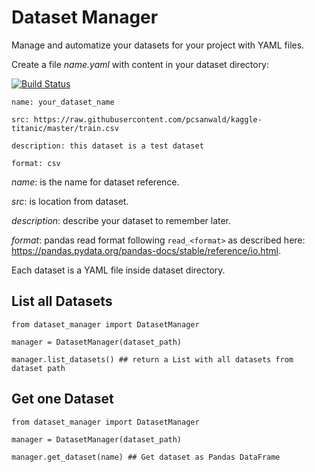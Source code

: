 # Dataset Manager

Manage and automatize your datasets for your project with YAML files.

Create a file *name.yaml* with content in your dataset directory:

[![Build Status](https://travis-ci.com/dmvieira/dataset-manager.svg?branch=master)](https://travis-ci.com/dmvieira/dataset-manager)

```
name: your_dataset_name

src: https://raw.githubusercontent.com/pcsanwald/kaggle-titanic/master/train.csv

description: this dataset is a test dataset

format: csv
```

*name*: is the name for dataset reference.

*src*: is location from dataset.

*description*: describe your dataset to remember later.

*format*: pandas read format following `read_<format>` as described here: https://pandas.pydata.org/pandas-docs/stable/reference/io.html.

Each dataset is a YAML file inside dataset directory.

## List all Datasets

```
from dataset_manager import DatasetManager

manager = DatasetManager(dataset_path)

manager.list_datasets() ## return a List with all datasets from dataset path
```

## Get one Dataset

```
from dataset_manager import DatasetManager

manager = DatasetManager(dataset_path)

manager.get_dataset(name) ## Get dataset as Pandas DataFrame
```
